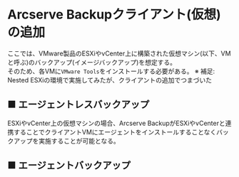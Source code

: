# Arcserve Backupクライアント(仮想)の追加
ここでは、VMware製品のESXiやvCenter上に構築された仮想マシン(以下、VMと呼ぶ)のバックアップ(イメージバックアップ)を想定する。  
そのため、各VMに`VMware Tools`をインストールする必要がある。
※ 補足: Nested ESXiの環境で実施してみたが、クライアントの追加でつまづいた

## ■ エージェントレスバックアップ
ESXiやvCenter上の仮想マシンの場合、Arcserve BackupがESXiやvCenterと連携することでクライアントVMにエージェントをインストールすることなくバックアップを実施することが可能となる。

## ■ エージェントバックアップ

